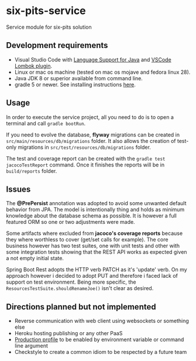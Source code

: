 # six-pits-service

Service module for six-pits solution

## Development requirements

- Visual Studio Code with [Language Support for Java](https://marketplace.visualstudio.com/items?itemName=redhat.java)
  and [VSCode Lombok plugin](https://marketplace.visualstudio.com/items?itemName=GabrielBB.vscode-lombok).
- Linux or mac os machine (tested on mac os mojave and fedora linux 28).
- Java JDK 8 or superior available from command line.
- gradle 5 or newer. See installing instructions [here](https://gradle.org/install/).

## Usage

In order to execute the service project, all you need to do is to open a terminal and call `gradle bootRun`.

If you need to evolve the database, **flyway** migrations can be created in `src/main/resources/db/migrations` folder.
It also allows the creation of test-only migrations in `src/test/resources/db/migrations` folder.

The test and coverage report can be created with the `gradle test jacocoTestReport` command. Once it finishes the
reports will be in `build/reports` folder.

## Issues

The **@PrePersist** annotation was adopted to avoid some unwanted default behavior from JPA. The model is intentionally
thing and holds as minimum knowledge about the database schema as possible. It is however a full featured ORM so one or
two adjustments were made.

Some artifacts where excluded from **jacoco's coverage reports** because they where worthless to cover (get/set calls for
example). The core business however has two test suites, one with unit tests and other with some integration tests
showing that the REST API works as expected given a not empty initial state.

Spring Boot Rest adopts the HTTP verb PATCH as it's 'update' verb. On my approach however i decided to adopt PUT and
therefore i faced lack of support on test environment. Being more specific, the `ResourcesTestSuite.shouldRenameJoe()`
isn't clear as desired.

## Directions planned but not implemented

- Reverse communication with web client using websockets or something else
- Heroku hosting publishing or any other PaaS
- [Production profile](https://docs.spring.io/spring-boot/docs/current/reference/html/boot-features-external-config.html)
  to be enabled by environment variable or command line argument
- Checkstyle to create a common idiom to be respected by a future team
